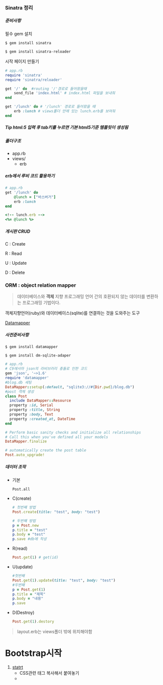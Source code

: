 ### Sinatra 정리

##### 준비사항

필수 gem 설치

`$ gem install sinatra`

`$ gem install sinatra-reloader`

시작 페이지 만들기

```ruby
# app.rb
require 'sinatra'
require 'sinatra/reloader'

get '/' do  #routing '/'경로로 들어왔을때
    send_file 'index.html' # index.html 파일을 보내줘
end

get '/lunch' do # '/lunch' 경로로 들어왔을 때
    erb :lunch # views폴더 안에 있는 lunch.erb를 보여줘
end
```

##### Tip html:5 입력 후 tab키를 누르면 기본 html5기준 템플릿이 생성됨



##### 폴더구조

- app.rb
- views/
  - erb



##### erb에서 루비 코드 활용하기

```ruby
# app.rb
get '/lunch' do
    @lunch = ["바스버거"]
    erb :lunch
end
```

```ruby
<!-- lunch.erb -->
<%= @lunch %>
```



##### 게시판 CRUD

C : Create

R : Read

U : Update

D : Delete

### ORM : object relation mapper

>데이터베이스와 **객체** 지향 프로그래밍 언어 간의 호환되지 않는 데이터를 변환하는 프로그래밍 기법이다. 

객체지향언어(ruby)와 데이터베이스(sqlite)를 연결하는 것을 도와주는 도구

[Datamapper]('http://recipes.sinatrarb.com/p/models/data_mapper')

##### 사전준비사항

`$ gem install datamapper`

`$ gem install dm-sqlite-adaper`

```ruby
# app.rb
# C9에서마 json의 라비브러리 충돌로 인한 코드
gem 'json', '~>1.6'
require 'datamapper'
#blog.db 세팅
DataMapper::setup(:default, "sqlite3://#{Dir.pwd}/blog.db")
#post 객체 생성
class Post
  include DataMapper::Resource
  property :id, Serial
  property :title, String
  property :body, Text
  property :created_at, DateTime
end

# Perform basic sanity checks and initialize all relationships
# Call this when you've defined all your models
DataMapper.finalize

# automatically create the post table
Post.auto_upgrade!
```



##### 데이터 조작

- 기본

  `Post.all`

- C(create)

  ```ruby
  # 첫번째 방법
  Post.create(title: "test", body: "test")
  
  # 두번째 방법
  p = Post.new
  p.title = "test"
  p.body = "test"
  p.save #db에 작성
  ```

- R(read)

  ```ruby
  Post.get(1) # get(id)
  ```

- U(update)

  ```ruby
  #첫번째
  Post.get(1).update(title: "test", body: "test")
  #두번째
  p = Post.get(1)
  p.title = "제목"
  p.body = "내용"
  p.save
  ```

- D(Destroy)

  ```ruby
  Post.get(1).destory
  ```

  

> layout.erb는 views폴더 밖에 위치해야함



# Bootstrap시작 

1. [statrt]('https://getbootstrap.com/docs/4.1/getting-started/introduction/')
   - CSS관련 태그 복사해서 붙여놓기
   - 